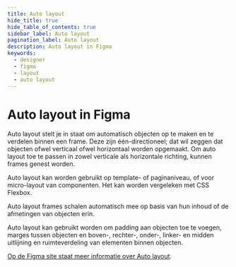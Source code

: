 ```yaml
---
title: Auto layout
hide_title: true
hide_table_of_contents: true
sidebar_label: Auto layout
pagination_label: Auto layout
description: Auto layout in Figma
keywords:
  - designer
  - figma
  - layout
  - auto layout
---
```


# Auto layout in Figma

Auto layout stelt je in staat om automatisch objecten op te maken en te verdelen binnen een frame. Deze zijn één-directioneel; dat wil zeggen dat objecten ofwel verticaal ofwel horizontaal worden opgemaakt. Om auto layout toe te passen in zowel verticale als horizontale richting, kunnen frames genest worden.

Auto layout kan worden gebruikt op template- of paginaniveau, of voor micro-layout van componenten. Het kan worden vergeleken met CSS Flexbox.

Auto layout frames schalen automatisch mee op basis van hun inhoud of de afmetingen van objecten erin.

Auto layout kan gebruikt worden om padding aan objecten toe te voegen, marges tussen objecten en boven-, rechter-, onder-, linker- en midden uitlijning en ruimteverdeling van elementen binnen objecten.

[Op de Figma site staat meer informatie over Auto layout](https://www.figma.com/blog/announcing-auto-layout/).
